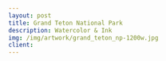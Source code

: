 ```yaml
---
layout: post
title: Grand Teton National Park
description: Watercolor & Ink
img: /img/artwork/grand_teton_np-1200w.jpg
client:
---
```

